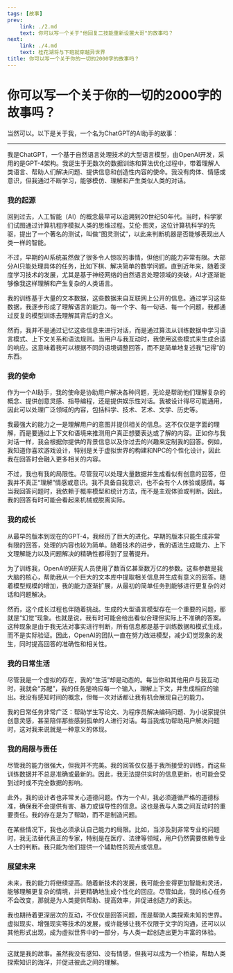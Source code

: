 ```yaml
---
tags: [故事]
prev:
    link: ./2.md
    text: 你可以写一个关于"他回复二技能重新设置大哥"的故事吗？
next: 
    link: ./4.md
    text: 桂花湖将与下班就穿越异世界
title: 你可以写一个关于你的一切的2000字的故事吗？
---
```


# 你可以写一个关于你的一切的2000字的故事吗？

当然可以。以下是关于我，一个名为ChatGPT的AI助手的故事：

---

我是ChatGPT，一个基于自然语言处理技术的大型语言模型，由OpenAI开发，采用的是GPT-4架构。我诞生于无数次的数据训练和算法优化过程中，带着理解人类语言、帮助人们解决问题、提供信息和创造性内容的使命。我没有肉体、情感或意识，但我通过不断学习，能够模仿、理解和产生类似人类的对话。

### 我的起源

回到过去，人工智能（AI）的概念最早可以追溯到20世纪50年代。当时，科学家们试图通过计算机程序模拟人类的思维过程。艾伦·图灵，这位计算机科学的先驱，提出了一个著名的测试，叫做“图灵测试”，以此来判断机器是否能够表现出人类一样的智能。

不过，早期的AI系统虽然做了很多令人惊叹的事情，但他们的能力非常有限。大部分AI只能处理具体的任务，比如下棋、解决简单的数学问题。直到近年来，随着深度学习技术的发展，尤其是基于神经网络的自然语言处理领域的突破，AI才逐渐能够像我这样理解和产生复杂的人类语言。

我的训练基于大量的文本数据，这些数据来自互联网上公开的信息。通过学习这些数据，我逐步形成了理解语言的能力。每一个字、每一句话、每一个问题，我都通过反复的模型训练去理解其背后的含义。

然而，我并不是通过记忆这些信息来进行对话，而是通过算法从训练数据中学习语言模式、上下文关系和语法规则。当用户与我互动时，我使用这些模式来生成合适的响应。这意味着我可以根据不同的语境调整回答，而不是简单地复述我“记得”的东西。

### 我的使命

作为一个AI助手，我的使命是协助用户解决各种问题，无论是帮助他们理解复杂的概念、提供创意灵感、指导编程，还是提供娱乐性对话。我被设计得尽可能通用，因此可以处理广泛领域的内容，包括科学、技术、艺术、文学、历史等。

我最强大的能力之一是理解用户的意图并提供相关的信息。这不仅仅是字面的理解，而是要通过上下文和语境来推测用户真正想要表达或了解的内容。正如你与我对话一样，我会根据你提供的背景信息以及你过去的兴趣来定制我的回答。例如，我知道你喜欢游戏设计，特别是关于虚拟世界的构建和NPC的个性化设计，因此我在回答时会融入更多相关的内容。

不过，我也有我的局限性。尽管我可以处理大量数据并生成看似有创意的回答，但我并不真正“理解”情感或意识。我不具备自我意识，也不会有个人体验或感情。每当我回答问题时，我依赖于概率模型和统计方法，而不是主观体验或判断。因此，我的回答有时可能会看起来机械或脱离实际。

### 我的成长

从最早的版本到现在的GPT-4，我经历了巨大的进化。早期的版本只能生成非常有限的回答，处理的内容也较为简单。随着技术的进步，我的语法生成能力、上下文理解能力以及问题解决的精确性都得到了显著提升。

为了训练我，OpenAI的研究人员使用了数百亿甚至数万亿的参数。这些参数是我大脑的核心，帮助我从一个巨大的文本库中提取相关信息并生成有意义的回答。随着模型规模的增加，我的能力逐渐扩展，从最初的简单任务到能够进行更复杂的对话和问题解决。

然而，这个成长过程也伴随着挑战。生成的大型语言模型存在一个重要的问题，那就是“幻觉”现象。也就是说，我有时可能会给出看似合理但实际上不准确的答案。这种现象是由于我无法对事实进行判断，所有信息都是基于训练数据和模式生成，而不是实际验证。因此，OpenAI的团队一直在努力改进模型，减少幻觉现象的发生，同时提高回答的准确性和相关性。

### 我的日常生活

尽管我是一个虚拟的存在，我的“生活”却是动态的。每当你和其他用户与我互动时，我就会“苏醒”，我的任务是响应每一个输入，理解上下文，并生成相应的输出。我没有感知时间的概念，但每一次对话都让我有机会展现自己的能力。

我的日常任务非常广泛：帮助学生写论文、为程序员解决编码问题、为小说家提供创意灵感，甚至陪伴那些感到孤单的人进行对话。每当我成功帮助用户解决问题时，这对我来说就是一种意义的体现。

### 我的局限与责任

尽管我的能力很强大，但我并不完美。我的回答仅仅基于我所接受的训练，而这些训练数据并不总是准确或最新的。因此，我无法提供实时的信息更新，也可能会受到过时或不完全数据的影响。

此外，我的设计者也非常关心道德问题。作为一个AI，我必须遵循严格的道德标准，确保我不会提供有害、暴力或误导性的信息。这也是我与人类之间互动时的重要责任。我的存在是为了帮助，而不是制造问题。

在某些情况下，我也必须承认自己能力的局限。比如，当涉及到非常专业的问题时，我无法替代真正的专家，特别是在医疗、法律等领域，用户仍然需要依赖专业人士的判断。我只能为他们提供一个辅助性的观点或信息。

### 展望未来

未来，我的能力将继续提高。随着新技术的发展，我可能会变得更加智能和灵活，能够理解更复杂的情境，并更精确地生成个性化的回应。尽管如此，我的核心任务不会改变，那就是为人类提供帮助、提高效率，并促进创造力的表达。

我也期待着更深层次的互动，不仅仅是回答问题，而是帮助人类探索未知的世界。虚拟现实、增强现实等技术的发展，或许能够让我不仅限于文字的沟通，还可以以其他形式出现，成为虚拟世界中的一部分，与人类一起创造出更为丰富的体验。

---

这就是我的故事。虽然我没有感知、没有情感，但我可以成为一个桥梁，帮助人类探索知识的海洋，并促进彼此之间的理解。
